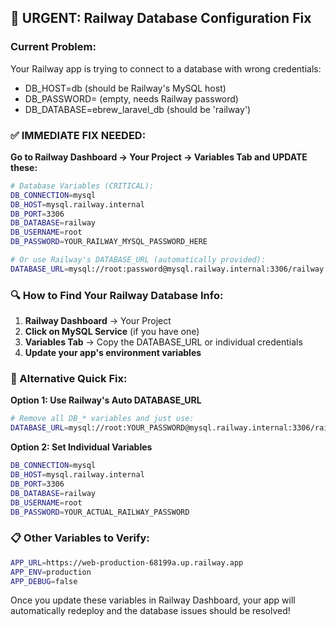 ## 🚨 URGENT: Railway Database Configuration Fix

### Current Problem:

Your Railway app is trying to connect to a database with wrong credentials:

-   DB_HOST=db (should be Railway's MySQL host)
-   DB_PASSWORD= (empty, needs Railway password)
-   DB_DATABASE=ebrew_laravel_db (should be 'railway')

### ✅ IMMEDIATE FIX NEEDED:

**Go to Railway Dashboard → Your Project → Variables Tab and UPDATE these:**

```bash
# Database Variables (CRITICAL):
DB_CONNECTION=mysql
DB_HOST=mysql.railway.internal
DB_PORT=3306
DB_DATABASE=railway
DB_USERNAME=root
DB_PASSWORD=YOUR_RAILWAY_MYSQL_PASSWORD_HERE

# Or use Railway's DATABASE_URL (automatically provided):
DATABASE_URL=mysql://root:password@mysql.railway.internal:3306/railway
```

### 🔍 How to Find Your Railway Database Info:

1. **Railway Dashboard** → Your Project
2. **Click on MySQL Service** (if you have one)
3. **Variables Tab** → Copy the DATABASE_URL or individual credentials
4. **Update your app's environment variables**

### 🚀 Alternative Quick Fix:

**Option 1: Use Railway's Auto DATABASE_URL**

```bash
# Remove all DB_* variables and just use:
DATABASE_URL=mysql://root:YOUR_PASSWORD@mysql.railway.internal:3306/railway
```

**Option 2: Set Individual Variables**

```bash
DB_CONNECTION=mysql
DB_HOST=mysql.railway.internal
DB_PORT=3306
DB_DATABASE=railway
DB_USERNAME=root
DB_PASSWORD=YOUR_ACTUAL_RAILWAY_PASSWORD
```

### 📋 Other Variables to Verify:

```bash
APP_URL=https://web-production-68199a.up.railway.app
APP_ENV=production
APP_DEBUG=false
```

Once you update these variables in Railway Dashboard, your app will automatically redeploy and the database issues should be resolved!
